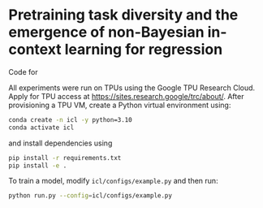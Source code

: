 # Pretraining task diversity and the emergence of non-Bayesian in-context learning for regression

Code for <arXiv>

All experiments were run on TPUs using the Google TPU Research Cloud. Apply for TPU access at https://sites.research.google/trc/about/. After provisioning a TPU VM, create a Python virtual environment using:
```sh
conda create -n icl -y python=3.10
conda activate icl
```
and install dependencies using
```sh
pip install -r requirements.txt
pip install -e .
```

To train a model, modify `icl/configs/example.py` and then run:
```sh
python run.py --config=icl/configs/example.py
```
